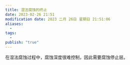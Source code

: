 ```yaml
---
title: 湿法腐蚀的终止
date: 2023-02-26 21:51
modification date: 2023 二月 26日 星期日 21:51:06
aliases:
  - 
tags:
  - 
publish: "true"
---
```


在湿法腐蚀过程中，腐蚀深度很难控制，因此需要腐蚀停止层。

